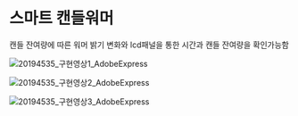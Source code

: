 # 스마트 캔들워머
캔들 잔여량에 따른 워머 밝기 변화와 lcd패널을 통한 시간과 캔들 잔여량을 확인가능함

![20194535_구현영상1_AdobeExpress](https://user-images.githubusercontent.com/96333497/180367185-e0e63f67-63f9-4fb3-9105-96f020554a26.gif)

![20194535_구현영상2_AdobeExpress](https://user-images.githubusercontent.com/96333497/180367869-1082f2ac-3714-4769-b839-7af674ec15b6.gif)

![20194535_구현영상3_AdobeExpress](https://user-images.githubusercontent.com/96333497/180367948-569817ea-ff62-4fda-b77b-be17ff8faa49.gif)
